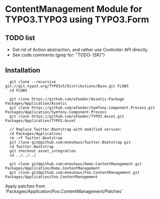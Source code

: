 # ContentManagement Module for TYPO3.TYPO3 using TYPO3.Form

## TODO list

* Get rid of Action abstraction, and rather use Controller API directly.
* See code comments (grep for: "TODO: (SK)")

## Installation

```
  git clone --recursive git://git.typo3.org/TYPO3v5/Distributions/Base.git FLOW3
  cd FLOW3

  git clone https://github.com/afoeder/Assetic-Package Packages/Application/Assetic
  git clone https://github.com/afoeder/Symfony.Component.Process.git Packages/Application/Symfony.Component.Process
  git clone https://github.com/afoeder/TYPO3.Asset.git Packages/Application/TYPO3.Asset

  // Replace Twitter.Bootstrap with modified version:
  cd Packages/Application/
  rm -rf Twitter.Bootstrap
  git clone git@github.com:mneuhaus/Twitter.Bootstrap.git
  cd Twitter.Bootstrap
  git checkout asset_integration
  cd ../../../

  git clone git@github.com:mneuhaus/Demo.ContentManagement.git Packages/Application/Demo.ContentManagement
  git clone git@github.com:mneuhaus/Foo.ContentManagement.git Packages/Application/Foo.ContentManagement
```

Apply patches from 'Packages/Application/Foo.ContentManagement/Patches'